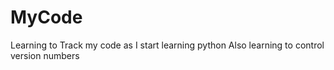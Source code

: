 # MyCode
Learning to Track my code as I start learning python
Also learning to control version numbers
